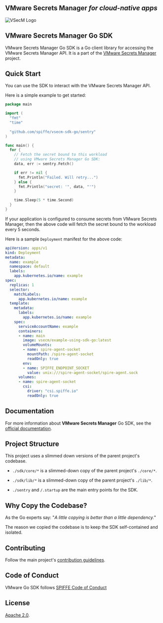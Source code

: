 ## **VMware Secrets Manager** *for cloud-native apps*

![VSecM Logo](https://vsecm.com/vsecm.png)

## VMware Secrets Manager Go SDK

VMware Secrets Manager Go SDK is a Go client library for accessing the
VMware Secrets Manager API. It is a part of the 
[VMware Secrets Manager](https://vsecm.com/) project.

## Quick Start

You can use the SDK to interact with the VMware Secrets Manager API.

Here is a simple example to get started:

```go
package main

import (
  "fmt"
  "time"
  
  "github.com/spiffe/vsecm-sdk-go/sentry"
)

func main() {
  for {
    // Fetch the secret bound to this workload
    // using VMware Secrets Manager Go SDK:
    data, err := sentry.Fetch()

    if err != nil {
      fmt.Println("Failed. Will retry...")
    } else {
      fmt.Println("secret: '", data, "'")
    }

    time.Sleep(5 * time.Second)
  }
}
```

If your application is configured to consume secrets from VMware Secrets Manager,
then the above code will fetch the secret bound to the workload every 5 seconds.

Here is a sample `Deployment` manifest for the above code:

```yaml
apiVersion: apps/v1
kind: Deployment
metadata:
  name: example
  namespace: default
  labels:
    app.kubernetes.io/name: example
spec:
  replicas: 1
  selector:
    matchLabels:
      app.kubernetes.io/name: example
  template:
    metadata:
      labels:
        app.kubernetes.io/name: example
    spec:
      serviceAccountName: example
      containers:
      - name: main
        image: vsecm/example-using-sdk-go:latest
        volumeMounts:
        - name: spire-agent-socket
          mountPath: /spire-agent-socket
          readOnly: true
        env:
        - name: SPIFFE_ENDPOINT_SOCKET
          value: unix:///spire-agent-socket/spire-agent.sock
      volumes:
      - name: spire-agent-socket
        csi:
          driver: "csi.spiffe.io"
          readOnly: true
```

## Documentation

For more information about **VMware Secrets Manager** Go SDK,
see the [official documentation][ducks].

[ducks]: https://vsecm.com/documentation/usage/sdk/

## Project Structure

This project uses a slimmed down versions of the parent project's codebase.

* `./sdk/core/*` is a slimmed-down copy of the parent project's `./core/*`.
* `./sdk/lib/*` is a slimmed-down copy of the parent project's `./lib/*`.

* `./sentry` and `/.startup` are the main entry points for the SDK.

## Why Copy the Codebase?

As the Go experts say: "*A little copying is better than a little dependency.*"

The reason we copied the codebase is to keep the SDK self-contained and 
isolated.

## Contributing

Follow the main project's [contribution guidelines][contributing].

[contributing]: CONTRIBUTING.md

## Code of Conduct

VMware Go SDK follows [SPIFFE Code of Conduct][coc]

[coc]: https://github.com/spiffe/spiffe/blob/main/CODE-OF-CONDUCT.md

## License

[Apache 2.0](LICENSE).
